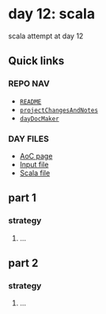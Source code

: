 # day 12: scala
scala attempt at day 12
## Quick links
### REPO NAV
* [`README`](./README.md)
* [`projectChangesAndNotes`](./projectChangesAndNotes.md)
* [`dayDocMaker`](./dayDocMaker.md)
### DAY FILES
* [AoC page](https://adventofcode.com/2023/day/12)
* [Input file](https://adventofcode.com/2023/day/12/input)
* [Scala file](../../src/main/scala/day12.scala)
## part 1
### strategy
1. ...
## part 2
### strategy
1. ...
